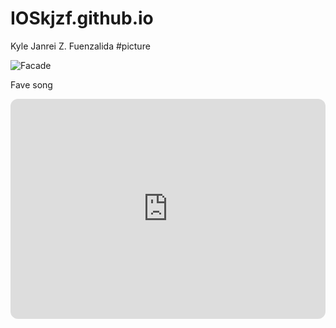 # IOSkjzf.github.io
Kyle Janrei Z. Fuenzalida
#picture

 ![Facade](https://scontent.xx.fbcdn.net/v/t1.15752-9/405605188_3813093305579298_4204352734970357137_n.jpg?stp=dst-jpg_s526x395&_nc_cat=107&ccb=1-7&_nc_sid=510075&_nc_ohc=aLYBGgIJ2ogAX_oGOHk&_nc_ad=z-m&_nc_cid=0&_nc_ht=scontent.xx&oh=03_AdTS71kHCxzCp9hku_elUgi1QENObPB8HzvHnwieVCKTtw&oe=6594C3CB)

Fave song 
<iframe style="border-radius:12px" src="https://open.spotify.com/embed/track/38Rfx1KKwQXJmKNCiC7NYP?utm_source=generator" width="100%" height="352" frameBorder="0" allowfullscreen="" allow="autoplay; clipboard-write; encrypted-media; fullscreen; picture-in-picture" loading="lazy"></iframe>


